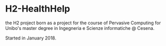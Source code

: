 # H2-HealthHelp

the H2 project born as a project for the course of Pervasive Computing for Unibo's master degree in Ingegneria e Scienze informatiche @ Cesena.

Started in January 2018.
